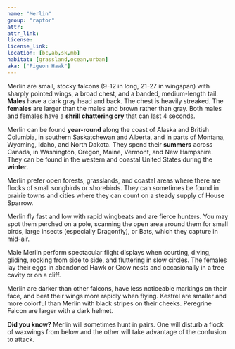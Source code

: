 ```yaml
---
name: "Merlin"
group: "raptor"
attr: 
attr_link: 
license: 
license_link: 
location: [bc,ab,sk,mb]
habitat: [grassland,ocean,urban]
aka: ["Pigeon Hawk"]
---
```

Merlin are small, stocky falcons (9-12 in long, 21-27 in wingspan) with sharply pointed wings, a broad chest, and a banded, medium-length tail. **Males** have a dark gray head and back. The chest is heavily streaked. The **females** are larger than the males and brown rather than gray. Both males and females have a **shrill chattering cry** that can last 4 seconds.

Merlin can be found **year-round** along the coast of Alaska and British Columbia, in southern Saskatchewan and Alberta, and in parts of Montana, Wyoming, Idaho, and North Dakota. They spend their **summers** across Canada, in Washington, Oregon, Maine, Vermont, and New Hampshire. They can be found in the western and coastal United States during the **winter**.

Merlin prefer open forests, grasslands, and coastal areas where there are flocks of small songbirds or shorebirds. They can sometimes be found in prairie towns and cities where they can count on a steady supply of House Sparrow.

Merlin fly fast and low with rapid wingbeats and are fierce hunters. You may spot them perched on a pole, scanning the open area around them for small birds, large insects (especially Dragonfly), or Bats, which they capture in mid-air. 

Male Merlin perform spectacular flight displays when courting, diving, gliding, rocking from side to side, and fluttering in slow circles. The females lay their eggs in abandoned Hawk or Crow nests and occasionally in a tree cavity or on a cliff.

Merlin are darker than other falcons, have less noticeable markings on their face, and beat their wings more rapidly when flying. Kestrel are smaller and more colorful than Merlin with black stripes on their cheeks. Peregrine Falcon are larger with a dark helmet.

**Did you know?** Merlin will sometimes hunt in pairs. One will disturb a flock of waxwings from below and the other will take advantage of the confusion to attack.
